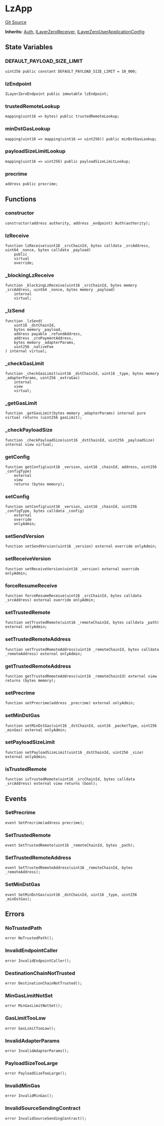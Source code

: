 # LzApp

[Git Source](https://github.com/manifoldfinance/mevETH2/blob/b0e2069a5fc2dbba164002d348bd88f3539a53df/src/layerZero/lzApp/LzApp.sol)

**Inherits:**
[Auth](/src/libraries/Auth.sol/contract.Auth.md), [ILayerZeroReceiver](/src/interfaces/ILayerZeroReceiver.sol/interface.ILayerZeroReceiver.md), [ILayerZeroUserApplicationConfig](/src/interfaces/ILayerZeroUserApplicationConfig.sol/interface.ILayerZeroUserApplicationConfig.md)

## State Variables

### DEFAULT_PAYLOAD_SIZE_LIMIT

```solidity
uint256 public constant DEFAULT_PAYLOAD_SIZE_LIMIT = 10_000;
```

### lzEndpoint

```solidity
ILayerZeroEndpoint public immutable lzEndpoint;
```

### trustedRemoteLookup

```solidity
mapping(uint16 => bytes) public trustedRemoteLookup;
```

### minDstGasLookup

```solidity
mapping(uint16 => mapping(uint16 => uint256)) public minDstGasLookup;
```

### payloadSizeLimitLookup

```solidity
mapping(uint16 => uint256) public payloadSizeLimitLookup;
```

### precrime

```solidity
address public precrime;
```

## Functions

### constructor

```solidity
constructor(address authority, address _endpoint) Auth(authority);
```

### lzReceive

```solidity
function lzReceive(uint16 _srcChainId, bytes calldata _srcAddress, uint64 _nonce, bytes calldata _payload)
    public
    virtual
    override;
```

### \_blockingLzReceive

```solidity
function _blockingLzReceive(uint16 _srcChainId, bytes memory _srcAddress, uint64 _nonce, bytes memory _payload)
    internal
    virtual;
```

### \_lzSend

```solidity
function _lzSend(
    uint16 _dstChainId,
    bytes memory _payload,
    address payable _refundAddress,
    address _zroPaymentAddress,
    bytes memory _adapterParams,
    uint256 _nativeFee
) internal virtual;
```

### \_checkGasLimit

```solidity
function _checkGasLimit(uint16 _dstChainId, uint16 _type, bytes memory _adapterParams, uint256 _extraGas)
    internal
    view
    virtual;
```

### \_getGasLimit

```solidity
function _getGasLimit(bytes memory _adapterParams) internal pure virtual returns (uint256 gasLimit);
```

### \_checkPayloadSize

```solidity
function _checkPayloadSize(uint16 _dstChainId, uint256 _payloadSize) internal view virtual;
```

### getConfig

```solidity
function getConfig(uint16 _version, uint16 _chainId, address, uint256 _configType)
    external
    view
    returns (bytes memory);
```

### setConfig

```solidity
function setConfig(uint16 _version, uint16 _chainId, uint256 _configType, bytes calldata _config)
    external
    override
    onlyAdmin;
```

### setSendVersion

```solidity
function setSendVersion(uint16 _version) external override onlyAdmin;
```

### setReceiveVersion

```solidity
function setReceiveVersion(uint16 _version) external override onlyAdmin;
```

### forceResumeReceive

```solidity
function forceResumeReceive(uint16 _srcChainId, bytes calldata _srcAddress) external override onlyAdmin;
```

### setTrustedRemote

```solidity
function setTrustedRemote(uint16 _remoteChainId, bytes calldata _path) external onlyAdmin;
```

### setTrustedRemoteAddress

```solidity
function setTrustedRemoteAddress(uint16 _remoteChainId, bytes calldata _remoteAddress) external onlyAdmin;
```

### getTrustedRemoteAddress

```solidity
function getTrustedRemoteAddress(uint16 _remoteChainId) external view returns (bytes memory);
```

### setPrecrime

```solidity
function setPrecrime(address _precrime) external onlyAdmin;
```

### setMinDstGas

```solidity
function setMinDstGas(uint16 _dstChainId, uint16 _packetType, uint256 _minGas) external onlyAdmin;
```

### setPayloadSizeLimit

```solidity
function setPayloadSizeLimit(uint16 _dstChainId, uint256 _size) external onlyAdmin;
```

### isTrustedRemote

```solidity
function isTrustedRemote(uint16 _srcChainId, bytes calldata _srcAddress) external view returns (bool);
```

## Events

### SetPrecrime

```solidity
event SetPrecrime(address precrime);
```

### SetTrustedRemote

```solidity
event SetTrustedRemote(uint16 _remoteChainId, bytes _path);
```

### SetTrustedRemoteAddress

```solidity
event SetTrustedRemoteAddress(uint16 _remoteChainId, bytes _remoteAddress);
```

### SetMinDstGas

```solidity
event SetMinDstGas(uint16 _dstChainId, uint16 _type, uint256 _minDstGas);
```

## Errors

### NoTrustedPath

```solidity
error NoTrustedPath();
```

### InvalidEndpointCaller

```solidity
error InvalidEndpointCaller();
```

### DestinationChainNotTrusted

```solidity
error DestinationChainNotTrusted();
```

### MinGasLimitNotSet

```solidity
error MinGasLimitNotSet();
```

### GasLimitTooLow

```solidity
error GasLimitTooLow();
```

### InvalidAdapterParams

```solidity
error InvalidAdapterParams();
```

### PayloadSizeTooLarge

```solidity
error PayloadSizeTooLarge();
```

### InvalidMinGas

```solidity
error InvalidMinGas();
```

### InvalidSourceSendingContract

```solidity
error InvalidSourceSendingContract();
```
